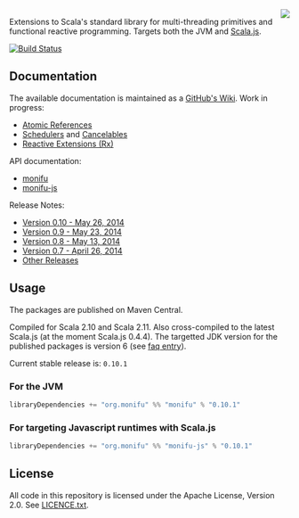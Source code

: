 <img src="https://raw.githubusercontent.com/wiki/alexandru/monifu/assets/monifu.png" align="right" />

Extensions to Scala's standard library for multi-threading primitives and functional reactive programming. Targets both the JVM and [Scala.js](http://www.scala-js.org/).

[![Build Status](https://travis-ci.org/alexandru/monifu.png?branch=v0.10.1)](https://travis-ci.org/alexandru/monifu)

## Documentation

The available documentation is maintained as a [GitHub's Wiki](https://github.com/alexandru/monifu/wiki).
Work in progress:

* [Atomic References](https://github.com/alexandru/monifu/wiki/Atomic-References) 
* [Schedulers](https://github.com/alexandru/monifu/wiki/Schedulers) and [Cancelables](https://github.com/alexandru/monifu/wiki/Cancelables)
* [Reactive Extensions (Rx)](https://github.com/alexandru/monifu/wiki/Reactive-Extensions-%28Rx%29)

API documentation:

* [monifu](http://www.monifu.org/monifu/current/api/)
* [monifu-js](http://www.monifu.org/monifu-js/current/api/)

Release Notes:

* [Version 0.10 - May 26, 2014](https://github.com/alexandru/monifu/wiki/0.10)
* [Version 0.9 - May 23, 2014](https://github.com/alexandru/monifu/wiki/0.9)
* [Version 0.8 - May 13, 2014](https://github.com/alexandru/monifu/wiki/0.8)
* [Version 0.7 - April 26, 2014](https://github.com/alexandru/monifu/wiki/0.7)
* [Other Releases](https://github.com/alexandru/monifu/wiki/Release-Notes)

## Usage

The packages are published on Maven Central.

Compiled for Scala 2.10 and Scala 2.11. Also cross-compiled to
the latest Scala.js (at the moment Scala.js 0.4.4). The targetted JDK version
for the published packages is version 6 (see 
[faq entry](https://github.com/alexandru/monifu/wiki/Frequently-Asked-Questions#what-javajdk-version-is-required)).

Current stable release is: `0.10.1`

### For the JVM

```scala
libraryDependencies += "org.monifu" %% "monifu" % "0.10.1"
```

### For targeting Javascript runtimes with Scala.js

```scala
libraryDependencies += "org.monifu" %% "monifu-js" % "0.10.1"
```

## License

All code in this repository is licensed under the Apache License, Version 2.0.
See [LICENCE.txt](./LICENSE.txt).
